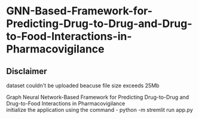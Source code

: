 # GNN-Based-Framework-for-Predicting-Drug-to-Drug-and-Drug-to-Food-Interactions-in-Pharmacovigilance <br />

## Disclaimer <br />
dataset couldn't be uploaded beacuse file size exceeds 25Mb <br />


Graph Neural Network-Based Framework for Predicting Drug-to-Drug and Drug-to-Food Interactions in Pharmacovigilance <br />
initialize the application using the command - python -m stremlit run app.py
